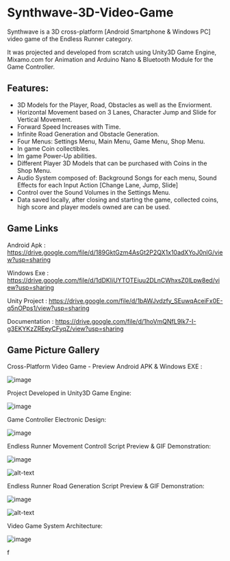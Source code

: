 # Synthwave-3D-Video-Game

Synthwave is a 3D cross-platform [Android Smartphone & Windows PC] video game of the Endless Runner category.

It was projected and developed from scratch using Unity3D Game Engine, Mixamo.com for Animation and Arduino Nano & Bluetooth Module for the Game Controller.

## Features:

- 3D Models for the Player, Road, Obstacles as well as the Enviorment.
- Horizontal Movement based on 3 Lanes, Character Jump and Slide for Vertical Movement.
- Forward Speed Increases with Time. 
- Infinite Road Generation and Obstacle Generation.
- Four Menus: Settings Menu, Main Menu, Game Menu, Shop Menu.
- In game Coin collectibles.
- Im game Power-Up abilities.
- Different Player 3D Models that can be purchased with Coins in the Shop Menu.
- Audio System composed of: Background Songs for each menu, Sound Effects for each Input Action [Change Lane, Jump, Slide]
- Control over the Sound Volumes in the Settings Menu.
- Data saved locally, after closing and starting the game, collected coins, high score and player models owned are can be used.


## Game Links
Android Apk     : https://drive.google.com/file/d/189GktGzm4AsGt2P2QX1x10adXYoJ0nlG/view?usp=sharing

Windows Exe     : https://drive.google.com/file/d/1dDKIiUYTOTEiuu2DLnCWhxsZ0lLpw8ed/view?usp=sharing

Unity Project   : https://drive.google.com/file/d/1bAWJvdzfy_SEuwqAceiFx0E-q5nOPps1/view?usp=sharing

Documentation   : https://drive.google.com/file/d/1hoVmQNfL9lk7-I-g3EKYKzZREeyCFyqZ/view?usp=sharing

## Game Picture Gallery

Cross-Platform Video Game - Preview Android APK & Windows EXE : 

![image](https://user-images.githubusercontent.com/72070804/191822211-23339659-cc98-438a-9654-edf8bf432b91.png)

Project Developed in Unity3D Game Engine:

![image](https://user-images.githubusercontent.com/72070804/191822739-bb2b01a8-63f3-41fb-a7c4-c844f95c15a5.png)

Game Controller Electronic Design:

![image](https://user-images.githubusercontent.com/72070804/191822886-cc0bec3b-4e6d-42b7-8f00-9c0619548990.png)

Endless Runner Movement Controll Script Preview & GIF Demonstration:

![image](https://user-images.githubusercontent.com/72070804/191823321-8c15a137-caa6-4be6-8412-576d05aabaef.png)

![alt-text](https://github.com/BogdanSfrangeu/Synthwave-3D-Video-Game/blob/ee06d90b2af1158919f06b10774a77dcfe1d8930/GIFs/Movement_Controll.gif)

Endless Runner Road Generation Script Preview & GIF Demonstration:

![image](https://user-images.githubusercontent.com/72070804/191826930-ede6d58a-28a4-49e0-b479-aabdd276239a.png)

![alt-text](https://github.com/BogdanSfrangeu/Synthwave-3D-Video-Game/blob/ee06d90b2af1158919f06b10774a77dcfe1d8930/GIFs/Road_Generation.gif)

Video Game System Architecture: 

![image](https://user-images.githubusercontent.com/72070804/191827241-a8469d17-c51b-44d6-875c-836f05b75527.png)



f

